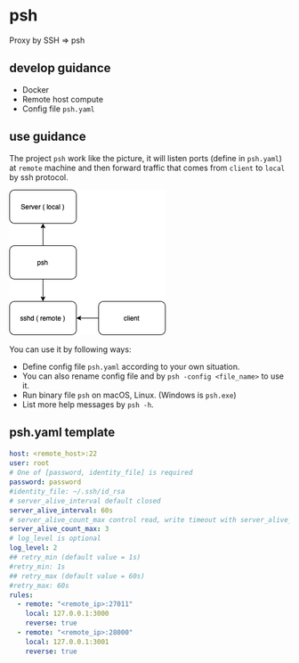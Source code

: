 # psh

Proxy by SSH => psh

## develop guidance

- Docker
- Remote host compute
- Config file `psh.yaml`

## use guidance

  The project `psh` work like the picture, it will listen ports (define in `psh.yaml`) at `remote`
  machine and then forward traffic that comes from `client` to `local` by ssh protocol.

  ![alt struct](./docs/resources/struct.png)

  You can use it by following ways:

- Define config file `psh.yaml` according to your own situation.
- You can also rename config file and by `psh -config <file_name>` to use it.
- Run binary file `psh` on macOS, Linux. (Windows is `psh.exe`)
- List more help messages by `psh -h`.

## psh.yaml template

```yaml
host: <remote_host>:22
user: root
# One of [password, identity_file] is required
password: password
#identity_file: ~/.ssh/id_rsa
# server_alive_interval default closed
server_alive_interval: 60s
# server_alive_count_max control read, write timeout with server_alive_interval
server_alive_count_max: 3
# log_level is optional
log_level: 2
## retry_min (default value = 1s)
#retry_min: 1s
## retry_max (default value = 60s)
#retry_max: 60s
rules:
  - remote: "<remote_ip>:27011"
    local: 127.0.0.1:3000
    reverse: true
  - remote: "<remote_ip>:28000"
    local: 127.0.0.1:3001
    reverse: true
```
